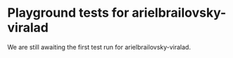 # Playground tests for arielbrailovsky-viralad
We are still awaiting the first test run for arielbrailovsky-viralad.
